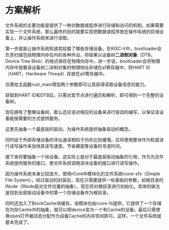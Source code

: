 # 方案解析

文件系统的主要功能是提供了一种对数据或程序进行存储和访问的机制。如果需要实现一个文件系统，那么最终的目的就要实现把数据或程序放在操作系统的存储设备上，并让操作系统来进行读取。

第一步就是让操作系统知道其挂载了哪些存储设备。在RISC-V中，bootloader会负责扫描包括物理内存在内的各种外设，将结果以设备树**二进制对象**（DTB，Device Tree Blob）的格式保存在物理内存中。进一步说，bootloader会将物理内存中放置该设备树二进制对象的物理地址存储在a1寄存器中，将HART ID （HART，Hardware Thread）存放在a0寄存器中。

仅需给主函数rust_main增加两个参数即可让其获得读取设备信息的能力。

获取到HART ID和DTB后。只需对其节点进行遍历和解析，即可得到一个完整的设备树。

现在拥有了整棵设备树，那么还应该对相应的设备来进行驱动的编写，以保证该设备能按需要的方式提供服务。

这里先抽象一个最底层的驱动，为操作系统提供抽象驱动的概念。

同时由于外部存储设备的寻址速读相较于内存比较缓慢。应将使用整块作为粒度进行读写操作来加快其读写速度，节省硬盘等设备的寻道时间。

接下来将要抽象一个块设备。这实际上是对于最底层驱动抽象的引用，作为为文件系统提供服务的接口，使文件系统调用该块设备的接口进行读写操作。

因为操作系统本身比较庞大，使用rCore中模块化的文件系统rcore-sfs（Simple File System）。经过驱动的封装后，现在只需要提供一些基础的参数，如根目录的INode（INode是对文件位置的抽象）。现在将对根目录进行初始化。具体的做法是找到全部驱动设备中的第一个存储设备作为根目录。

同时还加入了BlockCache块缓存，该模块也由rcore-fs提供，它提供了一个存储在内存Cache中的抽象，就可以把device变为一个有Cache的设备。最后只需使用open打开被动态分配作为设备Cache的内存空间即可。这样，一个文件系统就基本完成了。